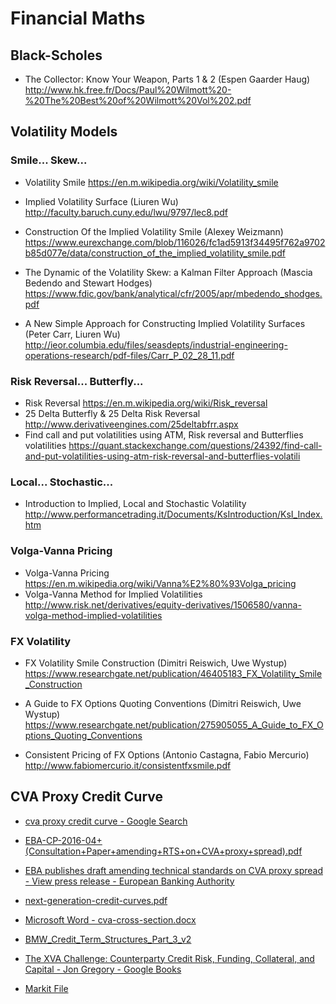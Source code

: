 # Financial Maths

## Black-Scholes

* The Collector: Know Your Weapon, Parts 1 & 2
(Espen Gaarder Haug) http://www.hk.free.fr/Docs/Paul%20Wilmott%20-%20The%20Best%20of%20Wilmott%20Vol%202.pdf

## Volatility Models

### Smile... Skew...

* Volatility Smile https://en.m.wikipedia.org/wiki/Volatility_smile 
* Implied Volatility Surface (Liuren Wu) http://faculty.baruch.cuny.edu/lwu/9797/lec8.pdf
* Construction Of the Implied Volatility Smile (Alexey Weizmann) https://www.eurexchange.com/blob/116026/fc1ad5913f34495f762a9702b85d077e/data/construction_of_the_implied_volatility_smile.pdf

* The Dynamic of the Volatility Skew: a Kalman Filter Approach (Mascia Bedendo and Stewart Hodges) https://www.fdic.gov/bank/analytical/cfr/2005/apr/mbedendo_shodges.pdf
* A New Simple Approach for Constructing Implied Volatility Surfaces (Peter Carr, Liuren Wu) http://ieor.columbia.edu/files/seasdepts/industrial-engineering-operations-research/pdf-files/Carr_P_02_28_11.pdf

### Risk Reversal... Butterfly...

* Risk Reversal https://en.m.wikipedia.org/wiki/Risk_reversal
* 25 Delta Butterfly & 25 Delta Risk Reversal http://www.derivativeengines.com/25deltabfrr.aspx
* Find call and put volatilities using ATM, Risk reversal and Butterflies volatilities https://quant.stackexchange.com/questions/24392/find-call-and-put-volatilities-using-atm-risk-reversal-and-butterflies-volatili

### Local... Stochastic...

* Introduction to Implied, Local and Stochastic Volatility http://www.performancetrading.it/Documents/KsIntroduction/KsI_Index.htm


### Volga-Vanna Pricing

* Volga-Vanna Pricing https://en.m.wikipedia.org/wiki/Vanna%E2%80%93Volga_pricing 
* Volga-Vanna Method for Implied Volatilities http://www.risk.net/derivatives/equity-derivatives/1506580/vanna-volga-method-implied-volatilities


### FX Volatility

* FX Volatility Smile Construction (Dimitri Reiswich, Uwe Wystup) https://www.researchgate.net/publication/46405183_FX_Volatility_Smile_Construction

* A Guide to FX Options Quoting Conventions (Dimitri Reiswich, Uwe Wystup)  https://www.researchgate.net/publication/275905055_A_Guide_to_FX_Options_Quoting_Conventions

* Consistent Pricing of FX Options (Antonio Castagna, Fabio Mercurio) http://www.fabiomercurio.it/consistentfxsmile.pdf


## CVA Proxy Credit Curve

* [cva proxy credit curve - Google Search](https://www.google.co.uk/search?q=proxy+credit+curve&rlz=1C5CHFA_enGB734GB735&oq=proxy+credit+curve&aqs=chrome..69i57.7788j0j7&sourceid=chrome&ie=UTF-8#q=cva+proxy+credit+curve+)

* [EBA-CP-2016-04+(Consultation+Paper+amending+RTS+on+CVA+proxy+spread).pdf](https://www.eba.europa.eu/documents/10180/1426637/EBA-CP-2016-04+(Consultation+Paper+amending+RTS+on+CVA+proxy+spread).pdf)
* [EBA publishes draft amending technical standards on CVA proxy spread - View press release - European Banking Authority](http://www.eba.europa.eu/-/eba-publishes-draft-amending-technical-standards-on-cva-proxy-spread)
* [next-generation-credit-curves.pdf](file:///Users/alan/Downloads/next-generation-credit-curves.pdf)
* [Microsoft Word - cva-cross-section.docx](http://www.nomura.com/resources/europe/pdfs/cva-cross-section.pdf)
* [BMW_Credit_Term_Structures_Part_3_v2](https://arxiv.org/pdf/0912.4618.pdf)
* [The XVA Challenge: Counterparty Credit Risk, Funding, Collateral, and Capital - Jon Gregory - Google Books](https://books.google.co.uk/books?id=cQOPCQAAQBAJ&pg=PA280&lpg=PA280&dq=proxy+credit+curve&source=bl&ots=tiui-clTod&sig=CcFYF858HZ8zL9sUgEjpSfsa6Vk&hl=en&sa=X&ved=0ahUKEwjgz76e1_DUAhWlO5oKHWD6BsgQ6AEIZDAJ#v=onepage&q=proxy%20credit%20curve&f=false)
* [Markit File](https://www.markit.com/Product/File?CMSID=368ae091505d401a80660456ba504930)

